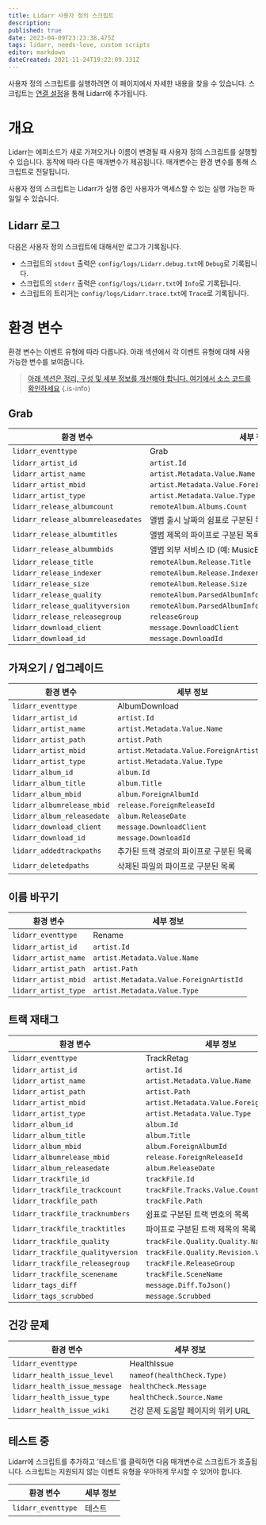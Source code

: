 ```yaml
---
title: Lidarr 사용자 정의 스크립트
description: 
published: true
date: 2023-04-09T23:23:38.475Z
tags: lidarr, needs-love, custom scripts
editor: markdown
dateCreated: 2021-11-24T19:22:09.331Z
---
```


사용자 정의 스크립트를 실행하려면 이 페이지에서 자세한 내용을 찾을 수 있습니다. 스크립트는 [연결 설정](/lidarr/settings#connections)을 통해 Lidarr에 추가됩니다.

# 개요

Lidarr는 에피소드가 새로 가져오거나 이름이 변경될 때 사용자 정의 스크립트를 실행할 수 있습니다. 동작에 따라 다른 매개변수가 제공됩니다. 매개변수는 환경 변수를 통해 스크립트로 전달됩니다.

사용자 정의 스크립트는 Lidarr가 실행 중인 사용자가 액세스할 수 있는 실행 가능한 파일일 수 있습니다.

## Lidarr 로그

다음은 사용자 정의 스크립트에 대해서만 로그가 기록됩니다.

- 스크립트의 `stdout` 출력은 `config/logs/Lidarr.debug.txt`에 `Debug`로 기록됩니다.
- 스크립트의 `stderr` 출력은 `config/logs/Lidarr.txt`에 `Info`로 기록됩니다.
- 스크립트의 트리거는 `config/logs/Lidarr.trace.txt`에 `Trace`로 기록됩니다.

# 환경 변수

환경 변수는 이벤트 유형에 따라 다릅니다. 아래 섹션에서 각 이벤트 유형에 대해 사용 가능한 변수를 보여줍니다.

> [아래 섹션은 정리, 구성 및 세부 정보를 개선해야 합니다. 여기에서 소스 코드를 확인하세요](https://github.com/Lidarr/Lidarr/blob/develop/src/NzbDrone.Core/Notifications/CustomScript/CustomScript.cs)
{.is-info}

## Grab

| 환경 변수                          | 세부 정보                                                           |
| ---------------------------------- | -------------------------------------------------------------------- |
| `lidarr_eventtype`                 | Grab                                                                 |
| `lidarr_artist_id`                 | `artist.Id`                                                          |
| `lidarr_artist_name`               | `artist.Metadata.Value.Name`                                         |
| `lidarr_artist_mbid`               | `artist.Metadata.Value.ForeignArtistId`                              |
| `lidarr_artist_type`               | `artist.Metadata.Value.Type`                                         |
| `lidarr_release_albumcount`        | `remoteAlbum.Albums.Count`                                           |
| `lidarr_release_albumreleasedates` | 앨범 출시 날짜의 쉼표로 구분된 목록                                 |
| `lidarr_release_albumtitles`       | 앨범 제목의 파이프로 구분된 목록                                     |
| `lidarr_release_albummbids`        | 앨범 외부 서비스 ID (예: MusicBrainz)의 파이프로 구분된 목록        |
| `lidarr_release_title`             | `remoteAlbum.Release.Title`                                          |
| `lidarr_release_indexer`           | `remoteAlbum.Release.Indexer`                                        |
| `lidarr_release_size`              | `remoteAlbum.Release.Size`                                           |
| `lidarr_release_quality`           | `remoteAlbum.ParsedAlbumInfo.Quality.Quality.Name`                   |
| `lidarr_release_qualityversion`    | `remoteAlbum.ParsedAlbumInfo.Quality.Revision.Version`               |
| `lidarr_release_releasegroup`      | `releaseGroup`                                                       |
| `lidarr_download_client`           | `message.DownloadClient`                                             |
| `lidarr_download_id`               | `message.DownloadId`                                                 |

## 가져오기 / 업그레이드

| 환경 변수               | 세부 정보                                  |
| -------------------------- | ---------------------------------------- |
| `lidarr_eventtype`         | AlbumDownload                            |
| `lidarr_artist_id`         | `artist.Id`                              |
| `lidarr_artist_name`       | `artist.Metadata.Value.Name`             |
| `lidarr_artist_path`       | `artist.Path`                            |
| `lidarr_artist_mbid`       | `artist.Metadata.Value.ForeignArtistId`  |
| `lidarr_artist_type`       | `artist.Metadata.Value.Type`             |
| `lidarr_album_id`          | `album.Id`                               |
| `lidarr_album_title`       | `album.Title`                            |
| `lidarr_album_mbid`        | `album.ForeignAlbumId`                   |
| `lidarr_albumrelease_mbid` | `release.ForeignReleaseId`               |
| `lidarr_album_releasedate` | `album.ReleaseDate`                      |
| `lidarr_download_client`   | `message.DownloadClient`                 |
| `lidarr_download_id`       | `message.DownloadId`                     |
| `lidarr_addedtrackpaths`   | 추가된 트랙 경로의 파이프로 구분된 목록 |
| `lidarr_deletedpaths`      | 삭제된 파일의 파이프로 구분된 목록     |

## 이름 바꾸기

| 환경 변수 | 세부 정보                                 |
| -------------------- | --------------------------------------- |
| `lidarr_eventtype`   | Rename                                  |
| `lidarr_artist_id`   | `artist.Id`                             |
| `lidarr_artist_name` | `artist.Metadata.Value.Name`            |
| `lidarr_artist_path` | `artist.Path`                           |
| `lidarr_artist_mbid` | `artist.Metadata.Value.ForeignArtistId` |
| `lidarr_artist_type` | `artist.Metadata.Value.Type`            |

## 트랙 재태그

| 환경 변수              | 세부 정보                                 |
| --------------------------------- | --------------------------------------- |
| `lidarr_eventtype`                | TrackRetag                              |
| `lidarr_artist_id`                | `artist.Id`                             |
| `lidarr_artist_name`              | `artist.Metadata.Value.Name`            |
| `lidarr_artist_path`              | `artist.Path`                           |
| `lidarr_artist_mbid`              | `artist.Metadata.Value.ForeignArtistId` |
| `lidarr_artist_type`              | `artist.Metadata.Value.Type`            |
| `lidarr_album_id`                 | `album.Id`                              |
| `lidarr_album_title`              | `album.Title`                           |
| `lidarr_album_mbid`               | `album.ForeignAlbumId`                  |
| `lidarr_albumrelease_mbid`        | `release.ForeignReleaseId`              |
| `lidarr_album_releasedate`        | `album.ReleaseDate`                     |
| `lidarr_trackfile_id`             | `trackFile.Id`                          |
| `lidarr_trackfile_trackcount`     | `trackFile.Tracks.Value.Count`          |
| `lidarr_trackfile_path`           | `trackFile.Path`                        |
| `lidarr_trackfile_tracknumbers`   | 쉼표로 구분된 트랙 번호의 목록   |
| `lidarr_trackfile_tracktitles`    | 파이프로 구분된 트랙 제목의 목록     |
| `lidarr_trackfile_quality`        | `trackFile.Quality.Quality.Name`        |
| `lidarr_trackfile_qualityversion` | `trackFile.Quality.Revision.Version`    |
| `lidarr_trackfile_releasegroup`   | `trackFile.ReleaseGroup`                |
| `lidarr_trackfile_scenename`      | `trackFile.SceneName`                   |
| `lidarr_tags_diff`                | `message.Diff.ToJson()`                 |
| `lidarr_tags_scrubbed`            | `message.Scrubbed`                      |

## 건강 문제

| 환경 변수          | 세부 정보                                 |
| ----------------------------- | --------------------------------------- |
| `lidarr_eventtype`            | HealthIssue                             |
| `lidarr_health_issue_level`   | `nameof(healthCheck.Type)`              |
| `lidarr_health_issue_message` | `healthCheck.Message`                   |
| `lidarr_health_issue_type`    | `healthCheck.Source.Name`               |
| `lidarr_health_issue_wiki`    | 건강 문제 도움말 페이지의 위키 URL |

## 테스트 중

Lidarr에 스크립트를 추가하고 '테스트'를 클릭하면 다음 매개변수로 스크립트가 호출됩니다. 스크립트는 지원되지 않는 이벤트 유형을 우아하게 무시할 수 있어야 합니다.

| 환경 변수 | 세부 정보 |
| ----------- | --------- |
| `lidarr_eventtype` | 테스트 |